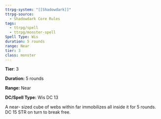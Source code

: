 ```yaml
---
ttrpg-system: "[[Shadowdark]]"
ttrpg-source:
  - Shadowdark Core Rules
tags:
  - ttrpg/spell
  - ttrpg/monster-spell
Spell Type: Wis
duration: 5 rounds
range: Near
tier: 3
class: monster
---
```

**Tier**: 3

**Duration:** 5 rounds

**Range:** Near

**DC/Spell Type:** Wis DC 13

A near- sized cube of webs within far immobilizes all inside it for 5 rounds. DC 15 STR on turn to break free.